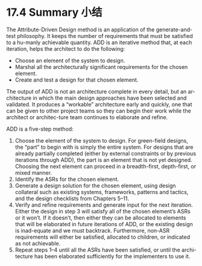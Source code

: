 17.4 Summary 小结
===

The Attribute-Driven Design method is an application of the generate-and-test philosophy. It keeps the number of requirements that must be satisfied to a hu-manly achievable quantity. ADD is an iterative method that, at each iteration, helps the architect to do the following:

* Choose an element of the system to design.
* Marshal all the architecturally significant requirements for the chosen element.
* Create and test a design for that chosen element.

The output of ADD is not an architecture complete in every detail, but an ar-chitecture in which the main design approaches have been selected and validated. It produces a “workable” architecture early and quickly, one that can be given to other project teams so they can begin their work while the architect or architec-ture team continues to elaborate and refine.

ADD is a five-step method:

1. Choose the element of the system to design. For green-field designs, the “part” to begin with is simply the entire system. For designs that are already partially completed (either by external constraints or by previous iterations through ADD), the part is an element that is not yet designed. Choosing the next element can proceed in a breadth-first, depth-first, or mixed manner.
2. Identify the ASRs for the chosen element.
3. Generate a design solution for the chosen element, using design collateral such as existing systems, frameworks, patterns and tactics, and the design checklists from Chapters 5–11.
4. Verify and refine requirements and generate input for the next iteration. Either the design in step 3 will satisfy all of the chosen element’s ASRs or it won’t. If it doesn’t, then either they can be allocated to elements that will be elaborated in future iterations of ADD, or the existing design is inad-equate and we must backtrack. Furthermore, non-ASR requirements will either be satisfied, allocated to children, or indicated as not achievable.
5. Repeat steps 1–4 until all the ASRs have been satisfied, or until the archi-tecture has been elaborated sufficiently for the implementers to use it.

